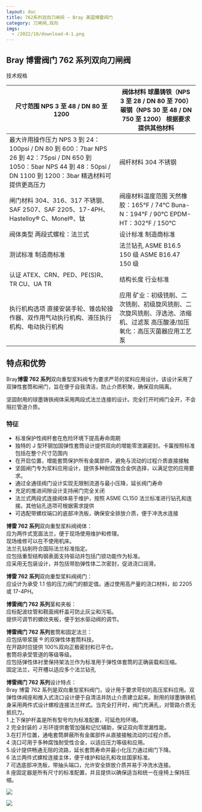 ```yaml
---
layout: doc
title: 762系列双向刀闸阀 – Bray 美国博雷阀门
category: 刀闸阀,双向
imgs:
  - /2022/10/download-4-1.png
---
```


## Bray 博雷阀门 762 系列双向刀闸阀

技术规格

| 尺寸范围 NPS 3 至 48 / DN 80 至 1200                                                                                                                                    | 阀体材料 球墨铸铁（NPS 3 至 28 / DN 80 至 700） 碳钢（NPS 30 至 48 / DN 750 至 1200） 根据要求提供其他材料                |
| ----------------------------------------------------------------------------------------------------------------------------------------------------------------------- | ------------------------------------------------------------------------------------------------------------------------- |
| 最大许用操作压力 NPS 3 到 24：100psi / DN 80 到 600：7bar NPS 26 到 42：75psi / DN 650 到 1050：5bar NPS 44 到 48：50psi / DN 1100 到 1200：3bar 精选材料可提供更高压力 | 阀杆材料 304 不锈钢                                                                                                       |
| 闸门材料 304、316、317 不锈钢、SAF 2507、SAF 2205、17-4PH、Hastelloy® C、Monel®、钛                                                                                     | 阀座材料温度范围 天然橡胶：165°F / 74°C Buna-N：194°F / 90°C EPDM-HT：302°F / 150°C                                       |
| 阀体类型 两段式螺栓：法兰式                                                                                                                                             | 设计标准 制造商标准                                                                                                       |
| 测试标准 制造商标准                                                                                                                                                     | 法兰钻孔 ASME B16.5 150 级 ASME B16.47 150 级                                                                             |
| 认证 ATEX、CRN、PED、PE(S)R、TR CU、UA TR                                                                                                                               | 结构长度 行业标准                                                                                                         |
| 执行机构选项 直接安装手轮、锥齿轮操作器、双作用气动执行机构、液压执行机构、电动执行机构                                                                                 | 应用 矿业：初级铣削、二次铣削、初级旋风铣削、二次旋风铣削、浮选池、浓缩机、过滤泵 高压酸浸/加压氧化：高压灭菌器应用工艺泵 |

## 特点和优势

Bray**博雷 762 系列**双向重型浆料阀专为要求严苛的浆料应用设计。该设计采用了双弹性套筒和闸门，旨在便于自我清洁，防止介质积聚，确保双向隔离。

坚固耐用的球墨铸铁阀体采用两段式法兰连接的设计。完全打开时阀门全开，不会阻拦管道介质。

### 特征

- 标准保护性阀杆套在危险环境下提高寿命周期
- 独特的 J 型环钢加固弹性套筒设计提供双向的增能零泄漏密封。卡簧按照标准包括在整个尺寸范围内
- 在开启位置，增能套筒保护所有金属部件，避免与流动的过程介质直接接触
- 坚固闸门专为浆料应用设计，提供多种耐腐蚀合金供选择，以满足您的应用要求。
- 通过全通径阀门设计实现无限制流道与最小压降，延长阀门寿命
- 充足的推进间隙设计支持闸门完全关闭
- 法兰式两段式连接阀体易于维护，按照 ASME CL150 法兰标准进行钻孔和连接。其他钻孔选项可根据需求提供
- 可选配带螺纹端口的底部冲洗板，确保安全排放介质，便于冲洗水连接

**博雷 762 系列**双向重型浆料阀阀体：  
应为两件式宽面法兰，便于现场使用维护和修理。  
现场维修可以在不使用机床。  
法兰孔钻削符合国际法兰标准指定。  
应包括重型结构钢表面支持驱动并包括门锁功能作为标准。  
应采用无包装设计，并包括带肋弹性体二次密封，促进浇口润滑。

**博雷 762 系列**双向重型浆料阀阀门：  
应设计为承受 1.1 倍的压力阀门的额定值。通过使用高产量的浇口材料，如 2205 或 17-4PH。

**博雷阀门 762 系列**茎和夹板：  
应标配波纹管和鞋面阀杆盖可防止灰尘和污垢。  
提供可调节的螺纹夹板，便于划水驱动阀的调节。

**博雷阀门 762 系列**套筒和固定法兰：  
应包括带浆膜 ® 的双弹性体套筒科技。  
在开路时应提供 100%双向正极密封和已平仓。  
套筒将承受管道的等级等级。  
应包括弹性体衬里保持架法兰作为标准用于弹性体套筒的正确装载和压缩。  
固定法兰，可开槽以适应多个法兰钻孔

**博雷阀门 762 系列**设计特点：  
Bray 博雷 762 系列是双向重型浆料阀门，设计用于要求苛刻的高压浆料应用。双弹性体阀座和推入式浇口设计便于自清洁并防止介质建立起来。耐用的球墨铸铁机身采用两件式设计螺栓连接法兰样式。当完全打开时，阀门充满孔，对管路介质无抵抗力。  
1 上下保护杆盖是所有型号均为标准配置，可延危险环境。  
2 完全封装的 J 形环提供套管加强和记忆辅助，保证双向零泄漏性能。  
3.在打开位置，通电套筒屏蔽所有金属部件从直接接触流动的过程介质。  
4 浇口可用于多种腐蚀耐受性合金，以适应压力等级和应用。  
5.设计提供畅通无阻的流路，延长套筒寿命并最小化压力通过阀门下降。  
6 法兰两件式螺栓连接主体，便于维护和钻孔和攻丝国家标准。  
7 可选底部冲洗板，带抽头端口，允许安全排放介质并易于冲洗水连接。  
8 座固定器是所有尺寸的标准配置，并且提供以确保适当和统一在座椅上保持压缩。

![](/2022/10/%E6%88%AA%E5%B1%8F2022-10-15-%E4%B8%8B%E5%8D%885.52.02-1024x567.png)

![](/2022/10/%E6%88%AA%E5%B1%8F2022-10-15-%E4%B8%8B%E5%8D%885.52.10-1024x653.png)
